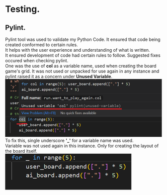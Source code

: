 # Testing.

## Pylint.
Pylint tool was used to validate my Python Code. It ensured that code being created conformed to certain rules.<br>
It helps with the user experience and understanding of what is written.<br>
It ensured development of code had certain rules to follow. Suggested fixes occured when checking pylint. <br>
One was the use of **col** as a variable name, used when creating the board game's grid. It was not used or unpacked for use again in any instance and pylint raised it as a concern under __Unused Variable__.<br>
![Single variable](images/readme-images/UnusedVcol.png)
To fix this, single underscore **'_'** for a variable name was used. <br>
Variable was not used again in this instance. Only for creating the layout of the board itself.
![Single Underscore](images/readme-images/UnusedVariable.png)